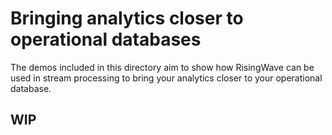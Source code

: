 # Bringing analytics closer to operational databases

The demos included in this directory aim to show how RisingWave can be used in stream processing to bring your analytics closer to your operational database.

## WIP
